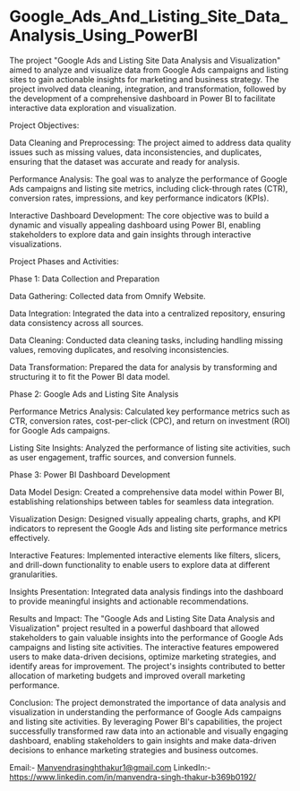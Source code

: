# Google_Ads_And_Listing_Site_Data_Analysis_Using_PowerBI

The project "Google Ads and Listing Site Data Analysis and Visualization" aimed to analyze and visualize data from Google Ads campaigns and listing sites to gain actionable insights for marketing and business strategy. The project involved data cleaning, integration, and transformation, followed by the development of a comprehensive dashboard in Power BI to facilitate interactive data exploration and visualization.

Project Objectives:

Data Cleaning and Preprocessing: The project aimed to address data quality issues such as missing values, data inconsistencies, and duplicates, ensuring that the dataset was accurate and ready for analysis.

Performance Analysis: The goal was to analyze the performance of Google Ads campaigns and listing site metrics, including click-through rates (CTR), conversion rates, impressions, and key performance indicators (KPIs).

Interactive Dashboard Development: The core objective was to build a dynamic and visually appealing dashboard using Power BI, enabling stakeholders to explore data and gain insights through interactive visualizations.

Project Phases and Activities:

Phase 1: Data Collection and Preparation

Data Gathering: Collected data from Omnify Website.

Data Integration: Integrated the data into a centralized repository, ensuring data consistency across all sources.

Data Cleaning: Conducted data cleaning tasks, including handling missing values, removing duplicates, and resolving inconsistencies.

Data Transformation: Prepared the data for analysis by transforming and structuring it to fit the Power BI data model.

Phase 2: Google Ads and Listing Site Analysis

Performance Metrics Analysis: Calculated key performance metrics such as CTR, conversion rates, cost-per-click (CPC), and return on investment (ROI) for Google Ads campaigns.

Listing Site Insights: Analyzed the performance of listing site activities, such as user engagement, traffic sources, and conversion funnels.

Phase 3: Power BI Dashboard Development

Data Model Design: Created a comprehensive data model within Power BI, establishing relationships between tables for seamless data integration.

Visualization Design: Designed visually appealing charts, graphs, and KPI indicators to represent the Google Ads and listing site performance metrics effectively.

Interactive Features: Implemented interactive elements like filters, slicers, and drill-down functionality to enable users to explore data at different granularities.

Insights Presentation: Integrated data analysis findings into the dashboard to provide meaningful insights and actionable recommendations.

Results and Impact:
The "Google Ads and Listing Site Data Analysis and Visualization" project resulted in a powerful dashboard that allowed stakeholders to gain valuable insights into the performance of Google Ads campaigns and listing site activities. The interactive features empowered users to make data-driven decisions, optimize marketing strategies, and identify areas for improvement. The project's insights contributed to better allocation of marketing budgets and improved overall marketing performance.

Conclusion:
The project demonstrated the importance of data analysis and visualization in understanding the performance of Google Ads campaigns and listing site activities. By leveraging Power BI's capabilities, the project successfully transformed raw data into an actionable and visually engaging dashboard, enabling stakeholders to gain insights and make data-driven decisions to enhance marketing strategies and business outcomes.

Email:- Manvendrasinghthakur1@gmail.com
LinkedIn:- https://www.linkedin.com/in/manvendra-singh-thakur-b369b0192/
